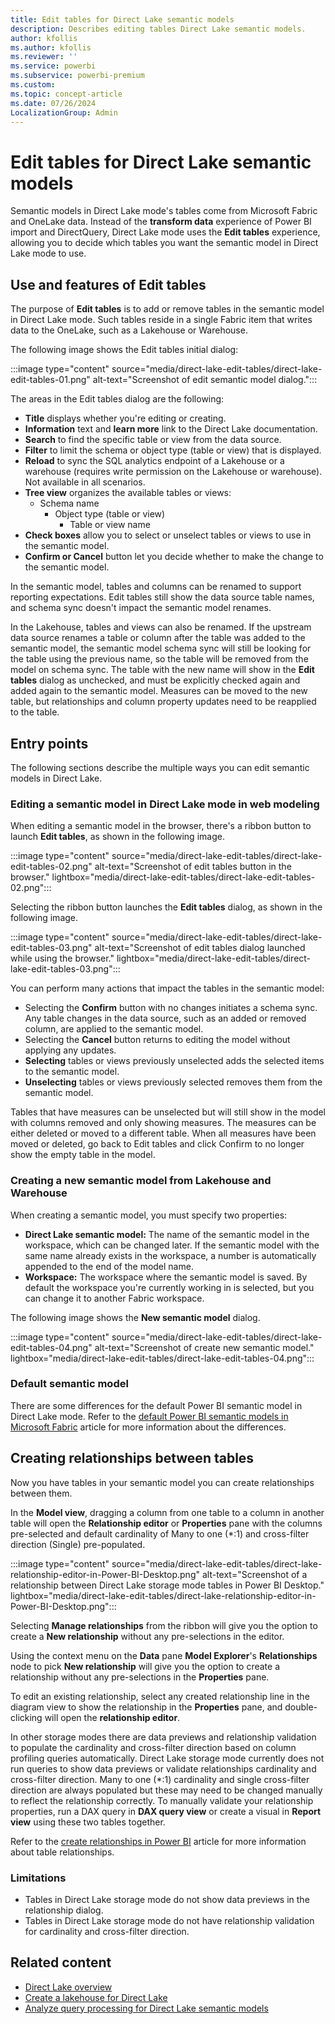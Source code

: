 ```yaml
---
title: Edit tables for Direct Lake semantic models
description: Describes editing tables Direct Lake semantic models.
author: kfollis
ms.author: kfollis
ms.reviewer: ''
ms.service: powerbi
ms.subservice: powerbi-premium
ms.custom:
ms.topic: concept-article
ms.date: 07/26/2024
LocalizationGroup: Admin
---
```

# Edit tables for Direct Lake semantic models

Semantic models in Direct Lake mode's tables come from Microsoft Fabric and OneLake data. Instead of the **transform data** experience of Power BI import and DirectQuery, Direct Lake mode uses the **Edit tables** experience, allowing you to decide which tables you want the semantic model in Direct Lake mode to use.

## Use and features of Edit tables

The purpose of **Edit tables** is to add or remove tables in the semantic model in Direct Lake mode. Such tables reside in a single Fabric item that writes data to the OneLake, such as a Lakehouse or Warehouse. 

The following image shows the Edit tables initial dialog:

:::image type="content" source="media/direct-lake-edit-tables/direct-lake-edit-tables-01.png" alt-text="Screenshot of edit semantic model dialog.":::

The areas in the Edit tables dialog are the following:

* **Title** displays whether you're editing or creating.
* **Information** text and **learn more** link to the Direct Lake documentation.
* **Search** to find the specific table or view from the data source.
* **Filter** to limit the schema or object type (table or view) that is displayed.
* **Reload** to sync the SQL analytics endpoint of a Lakehouse or a warehouse (requires write permission on the Lakehouse or warehouse). Not available in all scenarios.
* **Tree view** organizes the available tables or views:
    * Schema name
        * Object type (table or view)
            * Table or view name
* **Check boxes** allow you to select or unselect tables or views to use in the semantic model.
* **Confirm or Cancel** button let you decide whether to make the change to the semantic model.


In the semantic model, tables and columns can be renamed to support reporting expectations. Edit tables still show the data source table names, and schema sync doesn't impact the semantic model renames. 

In the Lakehouse, tables and views can also be renamed. If the upstream data source renames a table or column after the table was added to the semantic model, the semantic model schema sync will still be looking for the table using the previous name, so the table will be removed from the model on schema sync. The table with the new name will show in the **Edit tables** dialog as unchecked, and must be explicitly checked again and added again to the semantic model. Measures can be moved to the new table, but relationships and column property updates need to be reapplied to the table. 

## Entry points

The following sections describe the multiple ways you can edit semantic models in Direct Lake. 

### Editing a semantic model in Direct Lake mode in web modeling

When editing a semantic model in the browser, there's a ribbon button to launch **Edit tables**, as shown in the following image. 

:::image type="content" source="media/direct-lake-edit-tables/direct-lake-edit-tables-02.png" alt-text="Screenshot of edit tables button in the browser." lightbox="media/direct-lake-edit-tables/direct-lake-edit-tables-02.png":::

Selecting the ribbon button launches the **Edit tables** dialog, as shown in the following image.

:::image type="content" source="media/direct-lake-edit-tables/direct-lake-edit-tables-03.png" alt-text="Screenshot of edit tables dialog launched while using the browser." lightbox="media/direct-lake-edit-tables/direct-lake-edit-tables-03.png":::

You can perform many actions that impact the tables in the semantic model:

* Selecting the **Confirm** button with no changes initiates a schema sync. Any table changes in the data source, such as an added or removed column, are applied to the semantic model.
* Selecting the **Cancel** button returns to editing the model without applying any updates.
* **Selecting** tables or views previously unselected adds the selected items to the semantic model.
* **Unselecting** tables or views previously selected removes them from the semantic model.

Tables that have measures can be unselected but will still show in the model with columns removed and only showing measures. The measures can be either deleted or moved to a different table. When all measures have been moved or deleted, go back to Edit tables and click Confirm to no longer show the empty table in the model.

### Creating a new semantic model from Lakehouse and Warehouse

When creating a semantic model, you must specify two properties:

* **Direct Lake semantic model:** The name of the semantic model in the workspace, which can be changed later. If the semantic model with the same name already exists in the workspace, a number is automatically appended to the end of the model name.
* **Workspace:** The workspace where the semantic model is saved. By default the workspace you're currently working in is selected, but you can change it to another Fabric workspace.

The following image shows the **New semantic model** dialog.

:::image type="content" source="media/direct-lake-edit-tables/direct-lake-edit-tables-04.png" alt-text="Screenshot of create new semantic model." lightbox="media/direct-lake-edit-tables/direct-lake-edit-tables-04.png":::


### Default semantic model

There are some differences for the default Power BI semantic model in Direct Lake mode. Refer to the [default Power BI semantic models in Microsoft Fabric](/fabric/data-warehouse/semantic-models) article for more information about the differences.

## Creating relationships between tables

Now you have tables in your semantic model you can create relationships between them. 

In the **Model view**, dragging a column from one table to a column in another table will open the **Relationship editor** or **Properties** pane with the columns pre-selected and default cardinality of Many to one (*:1) and cross-filter direction (Single) pre-populated. 

:::image type="content" source="media/direct-lake-edit-tables/direct-lake-relationship-editor-in-Power-BI-Desktop.png" alt-text="Screenshot of a relationship between Direct Lake storage mode tables in Power BI Desktop." lightbox="media/direct-lake-edit-tables/direct-lake-relationship-editor-in-Power-BI-Desktop.png":::

Selecting **Manage relationships** from the ribbon will give you the option to create a **New relationship** without any pre-selections in the editor. 

Using the context menu on the **Data** pane **Model Explorer**'s **Relationships** node to pick **New relationship** will give you the option to create a relationship without any pre-selections in the **Properties** pane. 

To edit an existing relationship, select any created relationship line in the diagram view to show the relationship in the **Properties** pane, and double-clicking will open the **relationship editor**.

In other storage modes there are data previews and relationship validation to populate the cardinality and cross-filter direction based on column profiling queries automatically. Direct Lake storage mode currently does not run queries to show data previews or validate relationships cardinality and cross-filter direction. Many to one (*:1) cardinality and single cross-filter direction are always populated but these may need to be changed manually to reflect the relationship correctly. To manually validate your relationship properties, run a DAX query in **DAX query view** or create a visual in **Report view** using these two tables together.

Refer to the [create relationships in Power BI](/power-bi/transform-model/desktop-create-and-manage-relationships) article for more information about table relationships.

### Limitations
- Tables in Direct Lake storage mode do not show data previews in the relationship dialog.
- Tables in Direct Lake storage mode do not have relationship validation for cardinality and cross-filter direction.

## Related content

- [Direct Lake overview](../fundamentals/direct-lake-overview.md)
- [Create a lakehouse for Direct Lake](direct-lake-create-lakehouse.md)  
- [Analyze query processing for Direct Lake semantic models](direct-lake-analyze-query-processing.md)  
